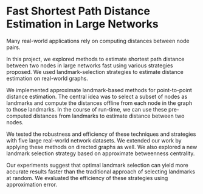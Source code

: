 # Fast Shortest Path Distance Estimation in Large Networks

Many real-world applications rely on computing distances between node pairs. 

In this project, we explored methods to estimate shortest path distance between two nodes in large networks fast using various strategies proposed. We used landmark-selection strategies to estimate distance estimation on real-world graphs.

We implemented approximate landmark-based methods for point-to-point distance estimation. The central idea was to select a subset of nodes as landmarks and compute the distances offline from each node in the graph to those landmarks. In the course of run-time, we can use these pre-computed distances from landmarks to estimate distance between two nodes. 

We tested the robustness and efficiency of these techniques and strategies with five large real-world network datasets. We extended our work by applying these methods on directed graphs as well. We also explored a new landmark selection strategy based on approximate betweenness centrality. 

Our experiments suggest that optimal landmark selection can yield more accurate results faster than the traditional approach of selecting landmarks at random. We evaluated the efficiency of these strategies using approximation error.
